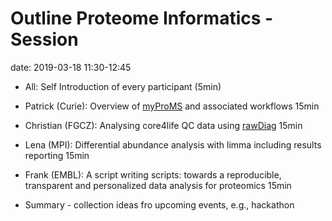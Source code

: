 # Outline Proteome Informatics - Session

date: 2019-03-18 11:30-12:45

* All: Self Introduction of every participant (5min)

* Patrick (Curie): Overview of [myProMS](https://doi.org/10.1002/pmic.200600784) and associated workflows 15min

* Christian (FGCZ): Analysing core4life QC data using [rawDiag](https://fgcz.github.io/rawDiag/) 15min

* Lena (MPI): Differential abundance analysis with limma including results reporting 15min

* Frank (EMBL): A script writing scripts: towards a reproducible, transparent and personalized data analysis for proteomics 15min

* Summary - collection ideas fro upcoming events, e.g., hackathon


